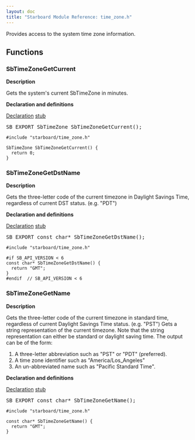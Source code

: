 ```yaml
---
layout: doc
title: "Starboard Module Reference: time_zone.h"
---
```


Provides access to the system time zone information.

## Functions

### SbTimeZoneGetCurrent

**Description**

Gets the system's current SbTimeZone in minutes.

**Declaration and definitions**

<div class="mdl-tabs mdl-js-tabs mdl-js-ripple-effect">
  <div class="mdl-tabs__tab-bar">
    <a href="#SbTimeZoneGetCurrent-declaration" class="mdl-tabs__tab is-active">Declaration</a>
    <a href="#SbTimeZoneGetCurrent-stub" class="mdl-tabs__tab">stub</a>
  </div>
  <div class="mdl-tabs__panel is-active" id="SbTimeZoneGetCurrent-declaration">
<pre>
SB_EXPORT SbTimeZone SbTimeZoneGetCurrent();
</pre>
</div>
  <div class="mdl-tabs__panel" id="SbTimeZoneGetCurrent-stub">

```
#include "starboard/time_zone.h"

SbTimeZone SbTimeZoneGetCurrent() {
  return 0;
}
```

  </div>
</div>

### SbTimeZoneGetDstName

**Description**

Gets the three-letter code of the current timezone in Daylight Savings Time,
regardless of current DST status. (e.g. "PDT")

**Declaration and definitions**

<div class="mdl-tabs mdl-js-tabs mdl-js-ripple-effect">
  <div class="mdl-tabs__tab-bar">
    <a href="#SbTimeZoneGetDstName-declaration" class="mdl-tabs__tab is-active">Declaration</a>
    <a href="#SbTimeZoneGetDstName-stub" class="mdl-tabs__tab">stub</a>
  </div>
  <div class="mdl-tabs__panel is-active" id="SbTimeZoneGetDstName-declaration">
<pre>
SB_EXPORT const char* SbTimeZoneGetDstName();
</pre>
</div>
  <div class="mdl-tabs__panel" id="SbTimeZoneGetDstName-stub">

```
#include "starboard/time_zone.h"

#if SB_API_VERSION < 6
const char* SbTimeZoneGetDstName() {
  return "GMT";
}
#endif  // SB_API_VERSION < 6
```

  </div>
</div>

### SbTimeZoneGetName

**Description**

Gets the three-letter code of the current timezone in standard time,
regardless of current Daylight Savings Time status. (e.g. "PST")
Gets a string representation of the current timezone. Note that the string
representation can either be standard or daylight saving time. The output
can be of the form:
1) A three-letter abbreviation such as "PST" or "PDT" (preferred).
2) A time zone identifier such as "America/Los_Angeles"
3) An un-abbreviated name such as "Pacific Standard Time".

**Declaration and definitions**

<div class="mdl-tabs mdl-js-tabs mdl-js-ripple-effect">
  <div class="mdl-tabs__tab-bar">
    <a href="#SbTimeZoneGetName-declaration" class="mdl-tabs__tab is-active">Declaration</a>
    <a href="#SbTimeZoneGetName-stub" class="mdl-tabs__tab">stub</a>
  </div>
  <div class="mdl-tabs__panel is-active" id="SbTimeZoneGetName-declaration">
<pre>
SB_EXPORT const char* SbTimeZoneGetName();
</pre>
</div>
  <div class="mdl-tabs__panel" id="SbTimeZoneGetName-stub">

```
#include "starboard/time_zone.h"

const char* SbTimeZoneGetName() {
  return "GMT";
}
```

  </div>
</div>

